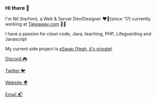 
### Hi there 👋

I'm Nit (he/him), a Web & Server Dev/Designer ❤️‍🔥(since '17)  currently working at [Takeaway.com](https://takeaway.com) 🍲🥡

I have a passion for clean code, Java, teaching, PHP, Lifeguarding and Javascript

My current side project is [eSwap (Yeah, it's private)](https://eswap.pro)

[Discord 🎮](https://discord.com/users/567641525706686474)

[Twitter 🐦](https://twitter.com/nitlixis)

[Website 🌍](https://nitlix.pro/)

[Email 📬](mailto:n@nitlix.pro)

